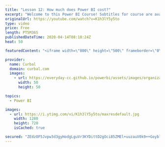 ```yaml
---
title: "Lesson 12: How much does Power BI cost?"
excerpt: "Welcome to this Power BI Course! Subtitles for course are available in: English, Spanish and Persian.  View all lessons here: https://www.youtube.com/playlist?list=PLDz00l_jz6zx0wwS5HKFz5u-dEoAuRQMW  Persian Translation by: https://www.linkedin.com/in/seyed-sajad-mousavi-54035a139  Now that you have"
originalUrl: https://youtube.com/watch?v=K1h3lY5y5to
type: video
price: Free
length: PT5M36S
publishedDateTime: 2020-04-14T08:18:24Z
heat: 50

featuredContent: "<iframe width=\"800\" height=\"500\" frameborder=\"0\" src=\"https://www.youtube.com/embed/K1h3lY5y5to\" allow=\"accelerometer; autoplay; encrypted-media; gyroscope; picture-in-picture\" allowfullscreen></iframe>"

provider:
  name: Curbal
  domain: curbal.com
  images:
    - url: https://everyday-cc.github.io/powerbi/assets/images/organizations/curbal.com-50x50.jpg
      width: 50
      height: 50

topics:
  - Power BI

images:
  - url: https://i.ytimg.com/vi/K1h3lY5y5to/maxresdefault.jpg
    width: 1280
    height: 720
    isCached: true

secured: "ZEdzOF5Jvpw3d3gyHodgLguVr3KYDittD2gOci85ZMEl+uuzauV0k9++GoybltJ+UxwwZBrkCklCoagHorE5j0VdC1rBNfFdW5hbQuXDw7+w7qwdkJ8yFNbxeVkkpUtnyWegYOyZT9po7Y/1fnAN1tFYeW4gMFuABvacJtT06sqNX6shIWYOxCITe8acW9ehA2ldqnhYaOtUFpo1/ngU1DJzJeNIYSLohv+vxyCxr/aW2na8Z1K2eslzXn6Ks6lKdSUMeBe9rAX6X9gfcbJ7eqIWrJCqxDqkK2VdwJpWxxv/kXKkZkMorZyWt6RNqJkProJc/hXhBxOhE15ZOW0GdWzMbY5HaG4cp/hwdM1x0PzzmIwU+YdSfbwhEYcT3yOZOmIymL3wJEM5Q4CCCa7hEF/U5OTihic4IxVcHi05N8I=;QdC9h3gG6yhc2XkbsoS+aA=="
---
```


